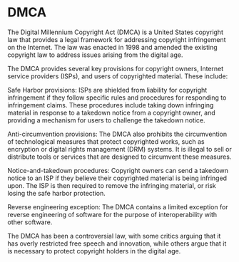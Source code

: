 # DMCA

The Digital Millennium Copyright Act (DMCA) is a United States copyright law that provides a legal framework for addressing copyright infringement on the Internet. The law was enacted in 1998 and amended the existing copyright law to address issues arising from the digital age.

The DMCA provides several key provisions for copyright owners, Internet service providers (ISPs), and users of copyrighted material. These include:

Safe Harbor provisions: ISPs are shielded from liability for copyright infringement if they follow specific rules and procedures for responding to infringement claims. These procedures include taking down infringing material in response to a takedown notice from a copyright owner, and providing a mechanism for users to challenge the takedown notice.

Anti-circumvention provisions: The DMCA also prohibits the circumvention of technological measures that protect copyrighted works, such as encryption or digital rights management (DRM) systems. It is illegal to sell or distribute tools or services that are designed to circumvent these measures.

Notice-and-takedown procedures: Copyright owners can send a takedown notice to an ISP if they believe their copyrighted material is being infringed upon. The ISP is then required to remove the infringing material, or risk losing the safe harbor protection.

Reverse engineering exception: The DMCA contains a limited exception for reverse engineering of software for the purpose of interoperability with other software.

The DMCA has been a controversial law, with some critics arguing that it has overly restricted free speech and innovation, while others argue that it is necessary to protect copyright holders in the digital age.
